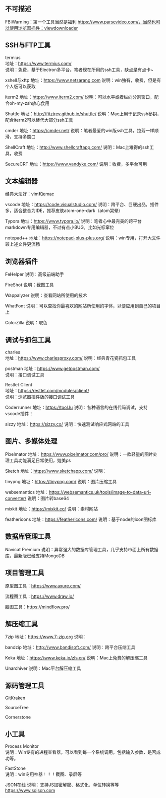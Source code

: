 ## 不可描述

FBIWarning：第一个工具当然是福利 https://www.parsevideo.com/，当然也可以使用浏览器插件：viewdownloader

## SSH与FTP工具

termius  
地址：https://www.termius.com/  
说明：免费，基于Electron多平台，笔者现在所用的ssh工具，缺点是有点卡~

xshell与xftp
地址：https://www.netsarang.com
说明：win独有，收费，但是有个人版可以获取

iterm2
地址：https://www.iterm2.com/
说明：可以水平或者纵向分割窗口，配合oh-my-zsh放心食用

Shuttle
地址：http://fitztrev.github.io/shuttle/
说明：Mac上用于记录ssh秘钥，配合iterm2可以替代大部分ssh工具

cmder
地址：https://cmder.net/
说明：笔者最爱的win版ssh工具，拉芳一样顺滑，支持多窗口

ShellCraft
地址：http://www.shellcraftapp.com/
说明：Mac上难得的ssh工具，收费

SecureCRT
地址：https://www.vandyke.com/
说明：收费，多平台可用

## 文本编辑器

经典大法好：vim和emac  

vscode
地址：https://code.visualstudio.com/
说明：跨平台、巨硬出品，插件多，适合整合为IDE，推荐皮肤atom-one-dark（atom哭晕）


Typora
地址：https://www.typora.io/
说明：笔者心中最完美的跨平台markdown专用编辑器，不过有点小BUG，比如光标窜位

notepad++
地址：https://notepad-plus-plus.org/
说明：win专用，打开大文件较上述文件更流畅

## 浏览器插件

FeHelper
说明：高级前端助手

FireShot
说明：截图工具

Wappalyzer 
说明：查看网站所使用的技术

WhatFont 
说明：可以查找你最喜欢的网站所使用的字体，以便应用到自己的项目上

ColorZilla
说明：取色

## 调试与抓包工具

charles  
地址：https://www.charlesproxy.com/
说明：经典青花瓷抓包工具      

postman
地址：https://www.getpostman.com/       
说明：接口调试工具

Restlet Client  
地址：https://restlet.com/modules/client/  
说明：浏览器插件版的接口调试工具

Coderrunner
地址：https://tool.lu
说明：各种语言的在线代码调试，支持vscode插件！

sizzy
地址：https://sizzy.co/
说明：快速测试响应式网站的工具

## 图片、多媒体处理

Pixelmator
地址：https://www.pixelmator.com/pro/
说明：一款轻量的图片处理工具功能满足日常使用，媲美ps

Sketch
地址：https://www.sketchapp.com/
说明：

tinypng
地址：https://tinypng.com/
说明：图片压缩工具

websemantics
地址：https://websemantics.uk/tools/image-to-data-uri-converter/
说明：图片转base64

mixkit
地址：https://mixkit.co/
说明：素材网站

feathericons
地址：https://feathericons.com/
说明：基于node的icon图标库

## 数据库管理工具

Navicat Premium 
说明：异常强大的数据库管理工具，几乎支持市面上所有数据库，最新版已经支持MongoDB

## 项目管理工具

原型图工具：https://www.axure.com/

流程图工具：https://www.draw.io/

脑图工具：https://mindflow.pro/


## 解压缩工具

7zip
地址：https://www.7-zip.org
说明：

bandzip
地址：http://www.bandisoft.com/
说明：跨平台压缩工具

Keka
地址：https://www.keka.io/zh-cn/
说明：Mac上免费的解压缩工具

Unarchiver
说明：Mac平台解压缩工具

## 源码管理工具

GitKraken

SourceTree

Cornerstone

## 小工具

Process Monitor  
说明：Win专有的进程查看器，可以看到每一个系统调用，包括输入参数，是否成功等。  

FastStone  
说明：win专用神器！！！截图、录屏等

JSON在线
说明：支持JS加密解密、格式化、单位转换等等 https://www.sojson.com




